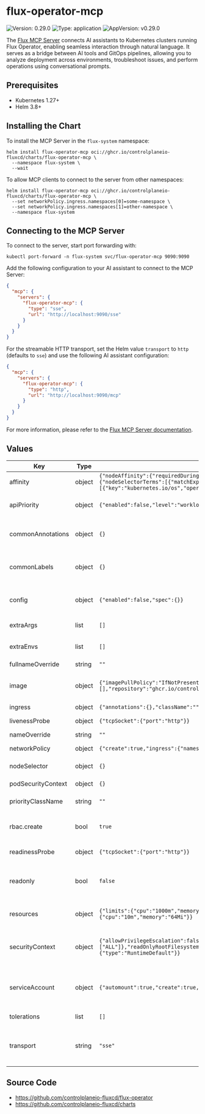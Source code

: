 # flux-operator-mcp

![Version: 0.29.0](https://img.shields.io/badge/Version-0.29.0-informational?style=flat-square) ![Type: application](https://img.shields.io/badge/Type-application-informational?style=flat-square) ![AppVersion: v0.29.0](https://img.shields.io/badge/AppVersion-v0.29.0-informational?style=flat-square)

The [Flux MCP Server](https://github.com/controlplaneio-fluxcd/flux-operator/tree/main/cmd/mcp)
connects AI assistants to Kubernetes clusters running Flux Operator, enabling seamless interaction
through natural language. It serves as a bridge between AI tools and GitOps pipelines,
allowing you to analyze deployment across environments, troubleshoot issues,
and perform operations using conversational prompts.

## Prerequisites

- Kubernetes 1.27+
- Helm 3.8+

## Installing the Chart

To install the MCP Server in the `flux-system` namespace:

```console
helm install flux-operator-mcp oci://ghcr.io/controlplaneio-fluxcd/charts/flux-operator-mcp \
  --namespace flux-system \
  --wait
```

To allow MCP clients to connect to the server from other namespaces:

```console
helm install flux-operator-mcp oci://ghcr.io/controlplaneio-fluxcd/charts/flux-operator-mcp \
  --set networkPolicy.ingress.namespaces[0]=some-namespace \
  --set networkPolicy.ingress.namespaces[1]=other-namespace \
  --namespace flux-system
```

## Connecting to the MCP Server

To connect to the server, start port forwarding with:

```shell
kubectl port-forward -n flux-system svc/flux-operator-mcp 9090:9090
```

Add the following configuration to your AI assistant to connect to the MCP Server:

```json
{
  "mcp": {
    "servers": {
      "flux-operator-mcp": {
        "type": "sse",
        "url": "http://localhost:9090/sse"
      }
    }
  }
}
```

For the streamable HTTP transport, set the Helm value `transport` to `http`
(defaults to `sse`) and use the following AI assistant configuration:

```json
{
  "mcp": {
    "servers": {
      "flux-operator-mcp": {
        "type": "http",
        "url": "http://localhost:9090/mcp"
      }
    }
  }
}
```

For more information, please refer to the [Flux MCP Server documentation](https://fluxcd.control-plane.io/mcp/).

## Values

| Key | Type | Default | Description |
|-----|------|---------|-------------|
| affinity | object | `{"nodeAffinity":{"requiredDuringSchedulingIgnoredDuringExecution":{"nodeSelectorTerms":[{"matchExpressions":[{"key":"kubernetes.io/os","operator":"In","values":["linux"]}]}]}}}` | Pod affinity and anti-affinity settings. |
| apiPriority | object | `{"enabled":false,"level":"workload-high"}` | Kubernetes [API priority and fairness](https://kubernetes.io/docs/concepts/cluster-administration/flow-control/) settings. |
| commonAnnotations | object | `{}` | Common annotations to add to all deployed objects including pods. |
| commonLabels | object | `{}` | Common labels to add to all deployed objects including pods. |
| config | object | `{"enabled":false,"spec":{}}` | Config API. Docs: https://fluxcd.control-plane.io/mcp/config-api/ |
| extraArgs | list | `[]` | Container extra arguments. |
| extraEnvs | list | `[]` | Container extra environment variables. |
| fullnameOverride | string | `""` |  |
| image | object | `{"imagePullPolicy":"IfNotPresent","pullSecrets":[],"repository":"ghcr.io/controlplaneio-fluxcd/flux-operator-mcp","tag":""}` | Container image settings. The image tag defaults to the chart appVersion. |
| ingress | object | `{"annotations":{},"className":"","enabled":false,"hosts":[],"tls":[]}` | Ingress settings. |
| livenessProbe | object | `{"tcpSocket":{"port":"http"}}` | Container liveness probe settings. |
| nameOverride | string | `""` |  |
| networkPolicy | object | `{"create":true,"ingress":{"namespaces":[]}}` | Network policy settings. |
| nodeSelector | object | `{}` | Pod Node Selector settings. |
| podSecurityContext | object | `{}` | Pod security context settings. |
| priorityClassName | string | `""` | Pod priority class name. |
| rbac.create | bool | `true` | Grant the cluster-admin role to the flux-operator-mcp service account |
| readinessProbe | object | `{"tcpSocket":{"port":"http"}}` | Container readiness probe settings. |
| readonly | bool | `false` | Run the server in readonly mode by disabling the MCP tools that can modify the cluster state. |
| resources | object | `{"limits":{"cpu":"1000m","memory":"1Gi"},"requests":{"cpu":"10m","memory":"64Mi"}}` | Container resources requests and limits settings. |
| securityContext | object | `{"allowPrivilegeEscalation":false,"capabilities":{"drop":["ALL"]},"readOnlyRootFilesystem":true,"runAsNonRoot":true,"seccompProfile":{"type":"RuntimeDefault"}}` | Container security context settings. The default is compliant with the pod security restricted profile. |
| serviceAccount | object | `{"automount":true,"create":true,"name":""}` | Pod service account settings. The name of the service account defaults to the release name. |
| tolerations | list | `[]` | Pod tolerations settings. |
| transport | string | `"sse"` | MCP server transport. Either 'sse' for server-sent events, or 'http' for streamable HTTP. |

## Source Code

* <https://github.com/controlplaneio-fluxcd/flux-operator>
* <https://github.com/controlplaneio-fluxcd/charts>
